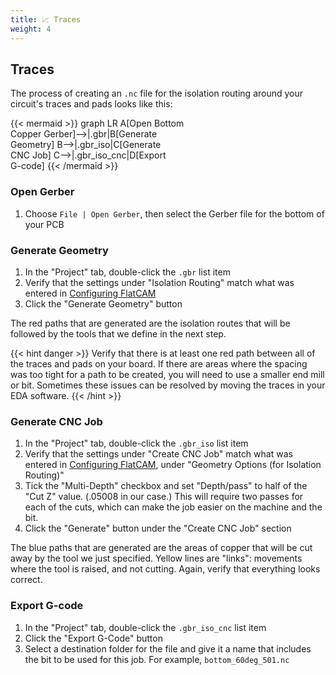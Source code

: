 ```yaml
---
title: 📈 Traces
weight: 4
---
```


## Traces

The process of creating an `.nc` file for the isolation routing around your circuit's traces and pads looks like this:

{{< mermaid >}}
graph LR
    A[Open Bottom<br>Copper Gerber]-->|.gbr|B[Generate<br>Geometry]
    B-->|.gbr_iso|C[Generate<br>CNC Job]
    C-->|.gbr_iso_cnc|D[Export<br>G-code]
{{< /mermaid >}}

### Open Gerber

1. Choose `File | Open Gerber`, then select the Gerber file for the bottom of your PCB

### Generate Geometry

1. In the "Project" tab, double-click the `.gbr` list item
2. Verify that the settings under "Isolation Routing" match what was entered in [Configuring FlatCAM](../../flatcam/configuring)
3. Click the "Generate Geometry" button

The red paths that are generated are the isolation routes that will be followed by the tools that we define in the next step.

{{< hint danger >}}
Verify that there is at least one red path between all of the traces and pads on your board. If there are areas where the spacing was too tight for a path to be created, you will need to use a smaller end mill or bit. Sometimes these issues can be resolved by moving the traces in your EDA software.
{{< /hint >}}

### Generate CNC Job

1. In the "Project" tab, double-click the `.gbr_iso` list item
2. Verify that the settings under "Create CNC Job" match what was entered in [Configuring FlatCAM](../../flatcam/configuring), under "Geometry Options (for Isolation Routing)"
3. Tick the "Multi-Depth" checkbox and set "Depth/pass" to half of the "Cut Z" value. (.05008 in our case.) This will require two passes for each of the cuts, which can make the job easier on the machine and the bit.
4. Click the "Generate" button under the "Create CNC Job" section

The blue paths that are generated are the areas of copper that will be cut away by the tool we just specified. Yellow lines are "links": movements where the tool is raised, and not cutting. Again, verify that everything looks correct.

### Export G-code

1. In the "Project" tab, double-click the `.gbr_iso_cnc` list item
2. Click the "Export G-Code" button
3. Select a destination folder for the file and give it a name that includes the bit to be used for this job. For example, `bottom_60deg_501.nc`
